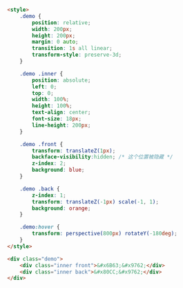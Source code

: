 <style>
.markdown-section iframe[data-id="0"] {
    height: 300px;
}
</style>

[](../../_iframe/fe-labs/3D翻面-0.html ':include data-id=0')

<!-- run -->
```html

<style>
	.demo {
		position: relative;
		width: 200px;
		height: 200px;
		margin: 0 auto;
		transition: 1s all linear;
		transform-style: preserve-3d;
	}

	.demo .inner {
		position: absolute;
		left: 0;
		top: 0;
		width: 100%;
		height: 100%;
		text-align: center;
		font-size: 18px;
		line-height: 200px;
	}

	.demo .front {
		transform: translateZ(1px);
		backface-visibility:hidden; /* 这个位置被隐藏 */
		z-index: 2;
		background: blue;
	} 

	.demo .back {
		z-index: 1;
		transform: translateZ(-1px) scale(-1, 1);
		background: orange;
	} 

	.demo:hover {
		transform: perspective(800px) rotateY(-180deg);
	}
</style>

<div class="demo">
	<div class="inner front">&#x6B63;&#x9762;</div>
	<div class="inner back">&#x80CC;&#x9762;</div>
</div>
```